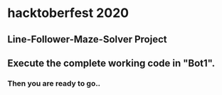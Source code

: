 # hacktoberfest 2020 

## Line-Follower-Maze-Solver Project

## Execute the complete working code in "Bot1".

###  Then you are ready to go..

